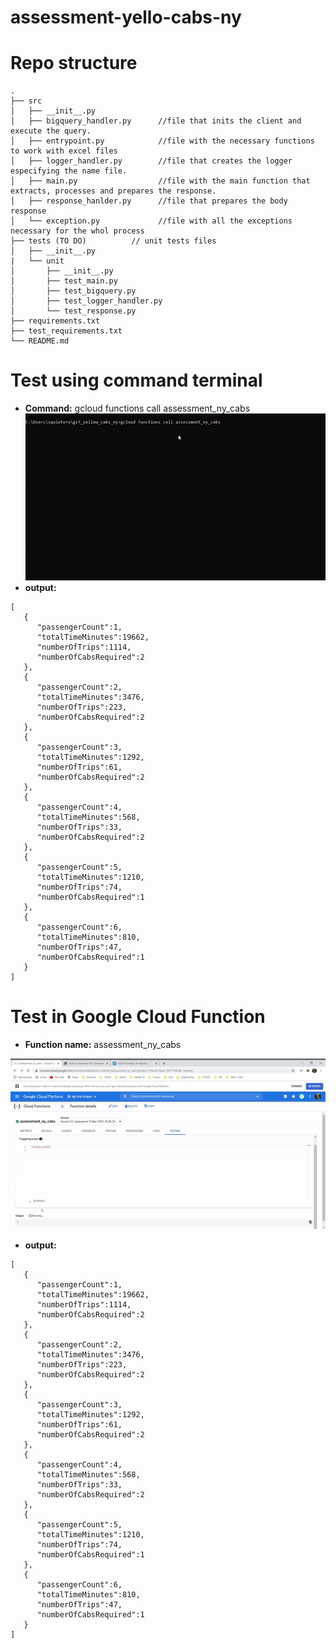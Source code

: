 # assessment-yello-cabs-ny

# Repo structure
``` shell
.
├── src                         
│   ├── __init__.py
│   ├── bigquery_handler.py      //file that inits the client and execute the query.
│   ├── entrypoint.py            //file with the necessary functions to work with excel files
│   ├── logger_handler.py        //file that creates the logger especifying the name file.
│   ├── main.py                  //file with the main function that extracts, processes and prepares the response.
│   ├── response_hanlder.py      //file that prepares the body response
│   └── exception.py             //file with all the exceptions necessary for the whol process
├── tests (TO DO)          // unit tests files
│   ├── __init__.py
|   └── unit
│       ├── __init__.py
│       ├── test_main.py
│       ├── test_bigquery.py
│       ├── test_logger_handler.py
│       └── test_response.py
├── requirements.txt
├── test_requirements.txt
└── README.md
```

# Test using command terminal
- **Command:** gcloud functions call assessment_ny_cabs
![command-example](https://github.com/santi21qc/assessment-yello-cabs-ny/blob/develop/images/terminal-example.gif)
- **output:** 
```
[
   {
      "passengerCount":1,
      "totalTimeMinutes":19662,
      "numberOfTrips":1114,
      "numberOfCabsRequired":2
   },
   {
      "passengerCount":2,
      "totalTimeMinutes":3476,
      "numberOfTrips":223,
      "numberOfCabsRequired":2
   },
   {
      "passengerCount":3,
      "totalTimeMinutes":1292,
      "numberOfTrips":61,
      "numberOfCabsRequired":2
   },
   {
      "passengerCount":4,
      "totalTimeMinutes":568,
      "numberOfTrips":33,
      "numberOfCabsRequired":2
   },
   {
      "passengerCount":5,
      "totalTimeMinutes":1210,
      "numberOfTrips":74,
      "numberOfCabsRequired":1
   },
   {
      "passengerCount":6,
      "totalTimeMinutes":810,
      "numberOfTrips":47,
      "numberOfCabsRequired":1
   }
]

```

# Test in Google Cloud Function
- **Function name:** assessment_ny_cabs

![command-example](https://github.com/santi21qc/assessment-yello-cabs-ny/blob/develop/images/function_test-example.gif)

- **output:**
```
[
   {
      "passengerCount":1,
      "totalTimeMinutes":19662,
      "numberOfTrips":1114,
      "numberOfCabsRequired":2
   },
   {
      "passengerCount":2,
      "totalTimeMinutes":3476,
      "numberOfTrips":223,
      "numberOfCabsRequired":2
   },
   {
      "passengerCount":3,
      "totalTimeMinutes":1292,
      "numberOfTrips":61,
      "numberOfCabsRequired":2
   },
   {
      "passengerCount":4,
      "totalTimeMinutes":568,
      "numberOfTrips":33,
      "numberOfCabsRequired":2
   },
   {
      "passengerCount":5,
      "totalTimeMinutes":1210,
      "numberOfTrips":74,
      "numberOfCabsRequired":1
   },
   {
      "passengerCount":6,
      "totalTimeMinutes":810,
      "numberOfTrips":47,
      "numberOfCabsRequired":1
   }
]

```
